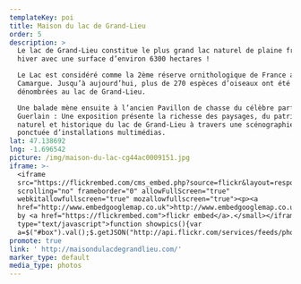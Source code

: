 ```yaml
---
templateKey: poi
title: Maison du lac de Grand-Lieu
order: 5
description: >
  Le lac de Grand-Lieu constitue le plus grand lac naturel de plaine français en
  hiver avec une surface d’environ 6300 hectares !

  Le Lac est considéré comme la 2ème réserve ornithologique de France après la
  Camargue. Jusqu’à aujourd’hui, plus de 270 espèces d’oiseaux ont été
  dénombrées au lac de Grand-Lieu.

  Une balade mène ensuite à l’ancien Pavillon de chasse du célèbre parfumeur
  Guerlain : Une exposition présente la richesse des paysages, du patrimoine
  naturel et historique du lac de Grand-Lieu à travers une scénographie ludique
  ponctuée d’installations multimédias.
lat: 47.138692
lng: -1.696542
picture: /img/maison-du-lac-cg44ac0009151.jpg
iframe: >-
  <iframe
  src="https://flickrembed.com/cms_embed.php?source=flickr&layout=responsive&input=72157697479913974&sort=0&by=album&theme=default&scale=fill&limit=10&skin=default&autoplay=true"
  scrolling="no" frameborder="0" allowFullScreen="true"
  webkitallowfullscreen="true" mozallowfullscreen="true"><p><a 
  href="http://www.embedgooglemap.co.uk">http://www.embedgooglemap.co.uk/</a></p><small>Powered
  by <a href="https://flickrembed.com">flickr embed</a>.</small></iframe><script
  type="text/javascript">function showpics(){var
  a=$("#box").val();$.getJSON("http://api.flickr.com/services/feeds/photos_public.gne?tags="+a+"&tagmode=any&format=json&jsoncallback=?",function(a){$("#images").hide().html(a).fadeIn("fast"),$.each(a.items,function(a,e){$("<img/>").attr("src",e.media.m).appendTo("#images")})})}</script>
promote: true
link: ' http://maisondulacdegrandlieu.com/'
marker_type: default
media_type: photos
---
```


